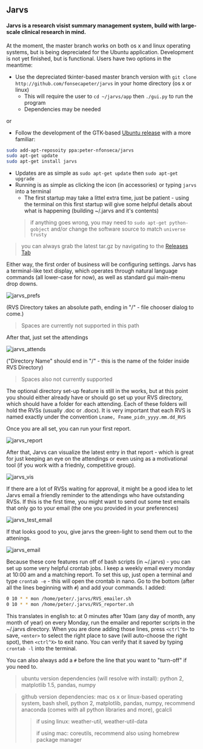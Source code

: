 ## Jarvs

#### Jarvs is a research visist summary management system, build with large-scale clinical research in mind.

At the moment, the master branch works on both os x and linux operating systems, but is being depreciated for the Ubuntu application. Development is not yet finished, but is functional. Users have two options in the meantime:
* Use the depreciated tkinter-based master branch version with `git clone http://github.com/fonsecapeter/jarvs` in your home directory (os x or linux)
  * This will require the user to `cd ~/jarvs/app` then `./gui.py` to run the program
  * Dependencies may be needed

or

* Follow the development of the GTK-based [Ubuntu release](http://launchpad.net/jarvs) with a more familiar:
```bash
sudo add-apt-reposoity ppa:peter-nfonseca/jarvs
sudo apt-get update
sudo apt-get install jarvs
```
  * Updates are as simple as `sudo apt-get update` then `sudo apt-get upgrade`
  * Running is as simple as clicking the icon (in accessories) or typing `jarvs` into a terminal
    * The first startup may take a littel extra time, just be patient - using the terminal on this first startup will give some helpful details about what is happening (building ~/.jarvs and it's contents)
    > if anything goes wrong, you may need to `sudo apt-get python-gobject` and/or change the software source to match `universe trusty`
    
> you can always grab the latest tar.gz by navigating to the [Releases Tab](https://github.com/fonsecapeter/jarvs/releases)

Either way, the first order of business will be configuring settings. Jarvs has a terminal-like text display, which operates through natural language commands (all lower-case for now), as well as standard gui main-menu drop downs.

![jarvs_prefs](docs/jarvs_prefs.png)

(RVS Directory takes an absolute path, ending in "/" - file chooser dialog to come.)
> Spaces are currently not supported in this path

After that, just set the attendings

![jarvs_attends](docs/jarvs_attends.png)

("Directory Name" should end in "/" - this is the name of the folder inside RVS Directory)
> Spaces also not currently supported

The optional directory set-up feature is still in the works, but at this point you should either already have or should go set up your RVS directory, which should have a folder for each attending. Each of these folders will hold the RVSs (usually .doc or .docx). It is very important that each RVS is named exactly under the convention `Lname, Fname_pidn_yyyy.mm.dd_RVS`

Once you are all set, you can run your first report.

![jarvs_report](docs/jarvs_report.png)

After that, Jarvs can visualize the latest entry in that report - which is great for just keeping an eye on the attendings or even using as a motivational tool (if you work with a friednly, competitive group).

![jarvs_vis](docs/jarvs_vis.png)

If there are a lot of RVSs waiting for approval, it might be a good idea to let Jarvs email a friendly reminder to the attendings who have outstanding RVSs. If this is the first time, you might want to send out some test emails that only go to your email (the one you provided in your preferences)

![jarvs_test_email](docs/jarvs_test_email.png)

If that looks good to you, give jarvs the green-light to send them out to the attenings.

![jarvs_email](docs/jarvs_email.png)

Because these core features run off of bash scripts (in ~/.jarvs) - you can set up some very helpful crontab jobs. I keep a weekly email every monday at 10:00 am and a matching report. To set this up, just open a terminal and type `crontab -e` - this will open the crontab in nano. Go to the bottom (after all the lines beginning with `#`) and add your commands. I added:
```bash
0 10 * * mon /home/peter/.jarvs/RVS_emailer.sh
0 10 * * mon /home/peter/.jarvs/RVS_reporter.sh
```

This translates in english to: at 0 minutes after 10am (any day of month, any month of year) on every Monday, run the emailer and reporter scripts in the ~/.jarvs directory. When you are done adding those lines, press `<ctrl^O>` to save, `<enter>` to select the right place to save (will auto-choose the right spot), then `<ctrl^X>` to exit nano. You can verify that it saved by typing `crontab -l` into the terminal.

You can also always add a `#` before the line that you want to "turn-off" if you need to.

> ubuntu version dependencies (will resolve with install): python 2, matplotlib 1.5, pandas, numpy

> github version dependencies:
mac os x or linux-based operating system, bash shell, python 2, matplotlib, pandas, numpy, recommend  anaconda (comes with all python libraries and more), gcalcli
>> if using linux: weather-util, weather-util-data
>>
>> if using mac: coreutils, recommend also using homebrew package manager

